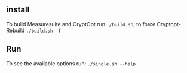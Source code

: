 ## install


To build Measuresuite and CryptOpt run `./build.sh`, to force Cryptopt-Rebuild `./build.sh -f`

## Run

To see the available options run:
`./single.sh --help`